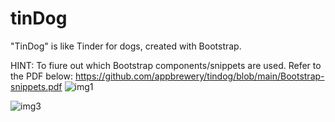 # tinDog
"TinDog" is like Tinder for dogs, created with Bootstrap.



HINT: To fiure out which Bootstrap components/snippets are used. Refer to the PDF below:
https://github.com/appbrewery/tindog/blob/main/Bootstrap-snippets.pdf
![img1](https://github.com/bardack134/tinDog/assets/142977989/2916bd64-7161-41c5-b72e-0ac177d93ef5)






![img3](https://github.com/bardack134/tinDog/assets/142977989/bfbf7675-d987-4c92-9e85-45866cc05805)


